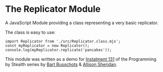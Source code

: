 # The Replicator Module

A JavaScript Module providing a class representing a very basic replicator.

The class is easy to use:

```
import Replicator from './src/Replicator.class.mjs';
const myReplicator = new Replicator();
console.log(myReplicator.replicate('pancakes'));
```

This module was written as a demo for [Instalment 131](https://pbs.bartificer.net/pbs131) of the Programming by Stealth series by [Bart Busschots](https://bartb.ie/) & [Allison Sheridan](https://podfeet.com).